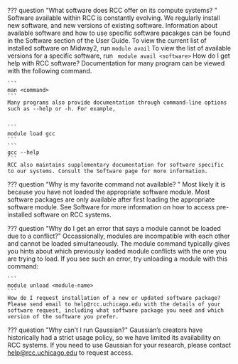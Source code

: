 ??? question "What software does RCC offer on its compute systems? "
    Software available within RCC is constantly evolving. We regularly install new software, and new versions of existing software. Information about available software and how to use specific software pacakges can be found in the Software section of the User Guide.
    To view the current list of installed software on Midway2, run
    ```
    module avail
    ```
    To view the list of available versions for a specific software, run
    ``` 
    module avail <software>
    ```
    How do I get help with RCC software?
    Documentation for many program can be viewed with the following command.


    ``` 
    man <command>
    ```
    Many programs also provide documentation through command-line options such as --help or -h. For example,


    ```
    module load gcc
    ``` 
    ```
    gcc --help
    ```
    RCC also maintains supplementary documentation for software specific to our systems. Consult the Software page for more information.

??? question "Why is my favorite command not available? "
    Most likely it is because you have not loaded the appropriate software module. Most software packages are only available after first loading the appropriate software module. See Software for more information on how to access pre-installed software on RCC systems.

??? question "Why do I get an error that says a module cannot be loaded due to a conflict?"
    Occassionally, modules are incompatible with each other and cannot be loaded simultaneously. The module command typically gives you hints about which previously loaded module conflicts with the one you are trying to load. If you see such an error, try unloading a module with this command:


    ```
    module unload <module-name>
    ```
    How do I request installation of a new or updated software package?
    Please send email to help@rcc.uchicago.edu with the details of your software request, including what software package you need and which version of the software you prefer.

??? question "Why can’t I run Gaussian?"
    Gaussian’s creators have historically had a strict usage policy, so we have limited its availability on RCC systems. If you need to use Gaussian for your research, please contact help@rcc.uchicago.edu to request access.

